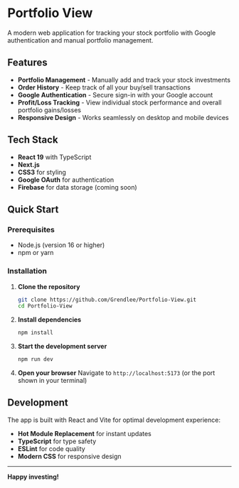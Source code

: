 # Portfolio View

A modern web application for tracking your stock portfolio with Google authentication and manual portfolio management.

## Features

- **Portfolio Management** - Manually add and track your stock investments
- **Order History** - Keep track of all your buy/sell transactions
- **Google Authentication** - Secure sign-in with your Google account
- **Profit/Loss Tracking** - View individual stock performance and overall portfolio gains/losses
- **Responsive Design** - Works seamlessly on desktop and mobile devices

## Tech Stack

- **React 19** with TypeScript
- **Next.js**
- **CSS3** for styling
- **Google OAuth** for authentication
- **Firebase** for data storage (coming soon)

## Quick Start

### Prerequisites
- Node.js (version 16 or higher)
- npm or yarn

### Installation

1. **Clone the repository**
   ```bash
   git clone https://github.com/Grendlee/Portfolio-View.git
   cd Portfolio-View
   ```

2. **Install dependencies**
   ```bash
   npm install
   ```

3. **Start the development server**
   ```bash
   npm run dev
   ```

4. **Open your browser**
   Navigate to `http://localhost:5173` (or the port shown in your terminal)


## Development

The app is built with React and Vite for optimal development experience:
- **Hot Module Replacement** for instant updates
- **TypeScript** for type safety
- **ESLint** for code quality
- **Modern CSS** for responsive design

---

**Happy investing!**
